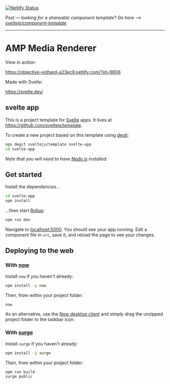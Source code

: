 [![Netlify Status](https://api.netlify.com/api/v1/badges/f1fd27f5-35d2-4037-bb26-502132ac52f9/deploy-status)](https://app.netlify.com/sites/objective-volhard-a23ec9/deploys)

*Psst — looking for a shareable component template? Go here --> [sveltejs/component-template](https://github.com/sveltejs/component-template)*

---

# AMP Media Renderer

View in action:

https://objective-volhard-a23ec9.netlify.com/?id=9606

Made with Svelte:

https://svelte.dev/

## svelte app

This is a project template for [Svelte](https://svelte.dev) apps. It lives at https://github.com/sveltejs/template.

To create a new project based on this template using [degit](https://github.com/Rich-Harris/degit):

```bash
npx degit sveltejs/template svelte-app
cd svelte-app
```

*Note that you will need to have [Node.js](https://nodejs.org) installed.*


## Get started

Install the dependencies...

```bash
cd svelte-app
npm install
```

...then start [Rollup](https://rollupjs.org):

```bash
npm run dev
```

Navigate to [localhost:5000](http://localhost:5000). You should see your app running. Edit a component file in `src`, save it, and reload the page to see your changes.


## Deploying to the web

### With [now](https://zeit.co/now)

Install `now` if you haven't already:

```bash
npm install -g now
```

Then, from within your project folder:

```bash
now
```

As an alternative, use the [Now desktop client](https://zeit.co/download) and simply drag the unzipped project folder to the taskbar icon.

### With [surge](https://surge.sh/)

Install `surge` if you haven't already:

```bash
npm install -g surge
```

Then, from within your project folder:

```bash
npm run build
surge public
```
